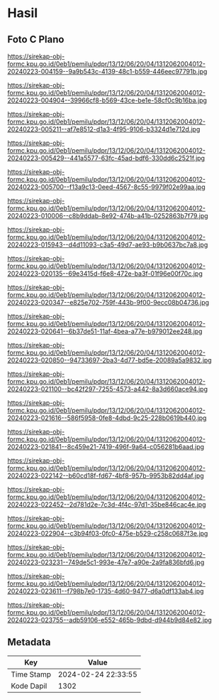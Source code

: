 # Hasil

## Foto C Plano

https://sirekap-obj-formc.kpu.go.id/0eb1/pemilu/pdpr/13/12/06/20/04/1312062004012-20240223-004159--9a9b543c-4139-48c1-b559-446eec97791b.jpg

https://sirekap-obj-formc.kpu.go.id/0eb1/pemilu/pdpr/13/12/06/20/04/1312062004012-20240223-004904--39966cf8-b569-43ce-be1e-58cf0c9b16ba.jpg

https://sirekap-obj-formc.kpu.go.id/0eb1/pemilu/pdpr/13/12/06/20/04/1312062004012-20240223-005211--af7e8512-d1a3-4f95-9106-b3324d1e712d.jpg

https://sirekap-obj-formc.kpu.go.id/0eb1/pemilu/pdpr/13/12/06/20/04/1312062004012-20240223-005429--441a5577-63fc-45ad-bdf6-330dd6c2521f.jpg

https://sirekap-obj-formc.kpu.go.id/0eb1/pemilu/pdpr/13/12/06/20/04/1312062004012-20240223-005700--f13a9c13-0eed-4567-8c55-9979f02e99aa.jpg

https://sirekap-obj-formc.kpu.go.id/0eb1/pemilu/pdpr/13/12/06/20/04/1312062004012-20240223-010006--c8b9ddab-8e92-474b-a41b-0252863b7f79.jpg

https://sirekap-obj-formc.kpu.go.id/0eb1/pemilu/pdpr/13/12/06/20/04/1312062004012-20240223-015943--d4d11093-c3a5-49d7-ae93-b9b0637bc7a8.jpg

https://sirekap-obj-formc.kpu.go.id/0eb1/pemilu/pdpr/13/12/06/20/04/1312062004012-20240223-020135--69e3415d-f6e8-472e-ba3f-01f96e00f70c.jpg

https://sirekap-obj-formc.kpu.go.id/0eb1/pemilu/pdpr/13/12/06/20/04/1312062004012-20240223-020347--e825e702-759f-443b-9f00-9ecc08b04736.jpg

https://sirekap-obj-formc.kpu.go.id/0eb1/pemilu/pdpr/13/12/06/20/04/1312062004012-20240223-020641--6b37de51-11af-4bea-a77e-b979012ee248.jpg

https://sirekap-obj-formc.kpu.go.id/0eb1/pemilu/pdpr/13/12/06/20/04/1312062004012-20240223-020850--94733697-2ba3-4d77-bd5e-20089a5a9832.jpg

https://sirekap-obj-formc.kpu.go.id/0eb1/pemilu/pdpr/13/12/06/20/04/1312062004012-20240223-021100--bc42f297-7255-4573-a442-8a3d660ace94.jpg

https://sirekap-obj-formc.kpu.go.id/0eb1/pemilu/pdpr/13/12/06/20/04/1312062004012-20240223-021616--586f5958-0fe8-4dbd-9c25-228b0619b440.jpg

https://sirekap-obj-formc.kpu.go.id/0eb1/pemilu/pdpr/13/12/06/20/04/1312062004012-20240223-021841--8c459e21-7419-496f-9a64-c056281b6aad.jpg

https://sirekap-obj-formc.kpu.go.id/0eb1/pemilu/pdpr/13/12/06/20/04/1312062004012-20240223-022142--b60cd18f-fd67-4bf8-957b-9953b82dd4af.jpg

https://sirekap-obj-formc.kpu.go.id/0eb1/pemilu/pdpr/13/12/06/20/04/1312062004012-20240223-022452--2d781d2e-7c3d-4f4c-97d1-35be846cac4e.jpg

https://sirekap-obj-formc.kpu.go.id/0eb1/pemilu/pdpr/13/12/06/20/04/1312062004012-20240223-022904--c3b94f03-0fc0-475e-b529-c258c0687f3e.jpg

https://sirekap-obj-formc.kpu.go.id/0eb1/pemilu/pdpr/13/12/06/20/04/1312062004012-20240223-023231--749de5c1-993e-47e7-a90e-2a9fa836bfd6.jpg

https://sirekap-obj-formc.kpu.go.id/0eb1/pemilu/pdpr/13/12/06/20/04/1312062004012-20240223-023611--f798b7e0-1735-4d60-9477-d6a0df133ab4.jpg

https://sirekap-obj-formc.kpu.go.id/0eb1/pemilu/pdpr/13/12/06/20/04/1312062004012-20240223-023755--adb59106-e552-465b-9dbd-d944b9d84e82.jpg


## Metadata

| Key        | Value               |
| ---------- | ------------------- |
| Time Stamp | 2024-02-24 22:33:55 |
| Kode Dapil | 1302                |




